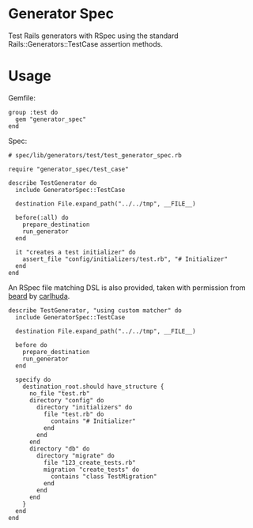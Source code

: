 # Generator Spec

Test Rails generators with RSpec using the standard Rails::Generators::TestCase assertion methods.

# Usage

Gemfile:

    group :test do
      gem "generator_spec"
    end

Spec:

    # spec/lib/generators/test/test_generator_spec.rb
    
    require "generator_spec/test_case"
    
    describe TestGenerator do
      include GeneratorSpec::TestCase

      destination File.expand_path("../../tmp", __FILE__)

      before(:all) do
        prepare_destination
        run_generator
      end

      it "creates a test initializer" do
        assert_file "config/initializers/test.rb", "# Initializer"
      end
    end
    
An RSpec file matching DSL is also provided, taken with permission from [beard](https://github.com/carlhuda/beard/blob/master/spec/support/matcher.rb) by [carlhuda](https://github.com/carlhuda).

    describe TestGenerator, "using custom matcher" do
      include GeneratorSpec::TestCase

      destination File.expand_path("../../tmp", __FILE__)
      
      before do
        prepare_destination
        run_generator
      end

      specify do
        destination_root.should have_structure {
          no_file "test.rb"
          directory "config" do
            directory "initializers" do
              file "test.rb" do
                contains "# Initializer"
              end
            end
          end
          directory "db" do
            directory "migrate" do
              file "123_create_tests.rb"
              migration "create_tests" do
                contains "class TestMigration"
              end
            end
          end
        }
      end
    end